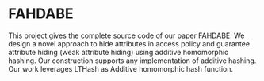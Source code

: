 # FAHDABE
This project gives the complete source code of our paper FAHDABE. We design a novel approach to hide attributes in access policy and guarantee attribute hiding (weak attribute hiding) using additive homomorphic hashing. Our construction supports any implementation of additive hashing. Our work leverages LTHash as Additive homomorphic hash function.
